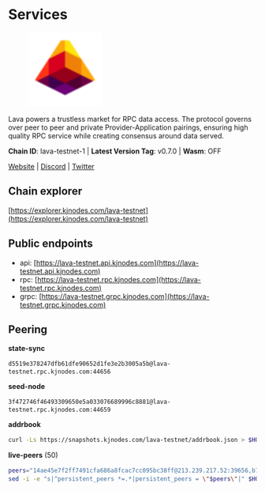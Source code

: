 # Services

<figure><img src="https://raw.githubusercontent.com/kj89/cosmos-images/main/logos/lava.png" width="150" alt=""><figcaption></figcaption></figure>

Lava powers a trustless market for RPC data access. The protocol  governs over peer to peer and private Provider-Application pairings,  ensuring high quality RPC service while creating consensus around data served.

**Chain ID**: lava-testnet-1 | **Latest Version Tag**: v0.7.0 | **Wasm**: OFF

[Website](https://lavanet.xyz) | [Discord](https://discord.com/invite/Tbk5NxTCdA) | [Twitter](https://twitter.com/lavanetxyz)




## Chain explorer
[https://explorer.kjnodes.com/lava-testnet](https://explorer.kjnodes.com/lava-testnet)

## Public endpoints

* api: [https://lava-testnet.api.kjnodes.com](https://lava-testnet.api.kjnodes.com)
* rpc: [https://lava-testnet.rpc.kjnodes.com](https://lava-testnet.rpc.kjnodes.com)
* grpc: [https://lava-testnet.grpc.kjnodes.com](https://lava-testnet.grpc.kjnodes.com)

## Peering

**state-sync**

```text
d5519e378247dfb61dfe90652d1fe3e2b3005a5b@lava-testnet.rpc.kjnodes.com:44656
```

**seed-node**

```text
3f472746f46493309650e5a033076689996c8881@lava-testnet.rpc.kjnodes.com:44659
```

**addrbook**
```bash
curl -Ls https://snapshots.kjnodes.com/lava-testnet/addrbook.json > $HOME/.lava/config/addrbook.json
```

**live-peers** (50)
```bash
peers="14ae45e7f2ff7491cfa686a8fcac7cc095bc38ff@213.239.217.52:39656,b74d2d6b000164e722619dc9dfc35d5fed06598a@65.21.224.11:26756,20c13bd0d972acba5588493fb528b558a0317013@38.242.133.203:26656,d5519e378247dfb61dfe90652d1fe3e2b3005a5b@65.109.68.190:44656,5c2a752c9b1952dbed075c56c600c3a79b58c395@185.16.39.172:27066,e593c7a9ca61f5616119d6beb5bd8ef5dd28d62d@34.246.190.1:26656,6ba3b6ec03839afffa64c83e18ff80a681f4968d@65.108.194.40:21756,99327e5cf0f31ac3bb1ca8e39cc9f17c823b7ec1@109.236.88.8:26656,a5e61061417d9d4b51bbfa2a66042cfce7047f5d@195.201.197.4:14656,82c3a20fbc0d18b0982b183fb535eee7e03a72c9@207.180.248.217:28656,c44a02dba51e23ac06b006fb1285988c89051ce7@85.10.198.171:26556,d6a116d2aed64bd2f383b894e38f2a62232e44b7@116.202.161.165:36656,f30d07170a092f82702e3c12334fa9fd828b71c6@168.119.124.130:47656,c0efea9152aed75fcf3022b8af45243818c59d6a@49.12.13.104:26656,34271a6f82d755777a3db02be39e575bf4ebd415@65.109.30.197:28656,eb7832932626c1c636d16e0beb49e0e4498fbd5e@65.108.231.124:20656,bbf1fd8b2b993dd354453f90749bd08d108b5de3@194.61.28.30:16656,b7274e1274815e898fd52e4724c934820571fb5e@142.132.191.94:16656,3a445bfdbe2d0c8ee82461633aa3af31bc2b4dc0@3.252.219.158:26656,dced9544a6a8529980dee3ef5b40a251ef06b763@157.97.108.38:20656,bb8c8cea499a1fa7e97922b5a9882c2360c6575a@176.103.222.21:26656,18432dbb1238c416053bcbbc7b85b5f1258010a0@193.34.212.34:11134,38093a87129f828125be65e8969bb7ede682b26c@38.242.197.134:26656,4e96723af8feb8a515573a7b9391e7bf7d562480@194.163.162.155:26656,0adbe1e790b58d19cc53a9839059a95d7d5d7aba@65.109.70.23:19956,e83c0fdeb2b0e258bb559d657d0907b63635127a@159.69.149.85:26656,0d6983bcd192c0b4a0f61e6d849c152704e2f017@91.107.148.5:26656,32bf51f70c0a05c33a20c5af73f7cd55c3eadecf@213.202.216.117:26656,8cc0e66889c214d721e3fb34083da4c1edafa8ed@65.109.225.86:36656,e06519a36d7c780af9ad2be69616a98445112c7a@80.79.5.171:29656,24a2bb2d06343b0f74ed0a6dc1d409ce0d996451@188.40.98.169:27656,b62eb3baed171ab5654292e5e35d56a1287693c9@45.32.66.24:26656,a724b94c593241890022e204e0065d8baa67168c@116.202.227.117:44656,ef38861694f07881410c1b1c5852c72050831d68@95.214.55.74:26656,9f4d521f5115b5c43af3e7866e8a6e54e9afefe0@209.182.238.30:26656,7046bed11a8118764643982379e221594d258e87@207.180.236.118:31656,f00678dae0448ca33974a359bb1986e52b7ac19f@43.153.32.148:26656,4fc42fdf634ef542094c7a44f22e031acea61162@91.77.165.172:27656,75ed1e87b48d6e1ab341e3568708c9fb81743ffa@65.109.88.251:11036,98d9dabff62cfe72291234814ca68d6be718f969@176.9.76.130:20656,5764b9981ec742354d7708cad44c1d85a57b8262@89.117.53.77:26656,0c548b2704594c7929b713de4c6985b9d9f03b8a@194.163.184.46:27656,10ff3886c6304556101d5ffa060e32929a82769f@65.109.53.60:31656,370ae92bd28701e0c1d8dc912ccf0d40fe0db3d5@157.90.245.166:26656,942ca9d454ff241806e40e466533bf4ad1235eaa@46.4.53.208:36656,d4f6d71a545d205d8842a5368fb065096f6f53ed@159.89.168.61:26656,160000efb6293c89e411ac81b086f8a9fe0c770a@161.97.144.208:26656,ade4d8bc8cbe014af6ebdf3cb7b1e9ad36f412c0@176.9.82.221:19956,0df9cc98fd8e88920efd02425292813108e14a45@185.202.238.214:26656,a20e24a251c9e6325a7c1e05d6a479bcd9c721ac@168.119.52.60:26656"
sed -i -e "s|^persistent_peers *=.*|persistent_peers = \"$peers\"|" $HOME/.lava/config/config.toml
```

